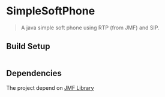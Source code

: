 # SimpleSoftPhone

> A java simple soft phone using RTP (from JMF) and SIP.

## Build Setup

``` bash

```

## Dependencies

The project depend on [JMF Library](http://www.oracle.com/technetwork/java/javase/download-142937.html)